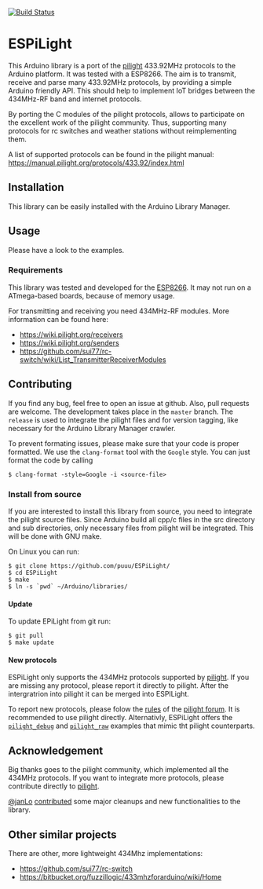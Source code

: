 [![Build Status](https://travis-ci.org/puuu/ESPiLight.svg?branch=master)](https://travis-ci.org/puuu/ESPiLight)

# ESPiLight

This Arduino library is a port of the [pilight](https://pilight.org/)
433.92MHz protocols to the Arduino platform. It was tested with a
ESP8266. The aim is to transmit, receive and parse many 433.92MHz
protocols, by providing a simple Arduino friendly API. This should
help to implement IoT bridges between the 434MHz-RF band and internet
protocols.

By porting the C modules of the pilight protocols, allows to
participate on the excellent work of the pilight community. Thus,
supporting many protocols for rc switches and weather stations without
reimplementing them.

A list of supported protocols can be found in the pilight manual:
https://manual.pilight.org/protocols/433.92/index.html


## Installation

This library can be easily installed with the Arduino Library Manager.


## Usage

Please have a look to the examples.


### Requirements

This library was tested and developed for the
[ESP8266](https://github.com/esp8266/Arduino). It may not run on a
ATmega-based boards, because of memory usage.

For transmitting and receiving you need 434MHz-RF modules. More
information can be found here:
- https://wiki.pilight.org/receivers
- https://wiki.pilight.org/senders
- https://github.com/sui77/rc-switch/wiki/List_TransmitterReceiverModules


## Contributing

If you find any bug, feel free to open an issue at github.  Also, pull
requests are welcome. The development takes place in the `master`
branch. The `release` is used to integrate the pilight files and for
version tagging, like necessary for the Arduino Library Manager
crawler.

To prevent formating issues, please make sure that your code is proper
formatted. We use the `clang-format` tool with the `Google` style.
You can just format the code by calling
```console
$ clang-format -style=Google -i <source-file>
```


### Install from source

If you are interested to install this library from source, you need to
integrate the pilight source files. Since Arduino build all cpp/c
files in the src directory and sub directories, only necessary files
from pilight will be integrated.  This will be done with GNU make.

On Linux you can run:
```console
$ git clone https://github.com/puuu/ESPiLight/
$ cd ESPiLight
$ make
$ ln -s `pwd` ~/Arduino/libraries/
```


#### Update

To update EPiLight from git run:
```console
$ git pull
$ make update
```


#### New protocols

ESPiLight only supports the 434MHz protocols supported by
[pilight](https://pilight.org/). If you are missing any protocol,
please report it directly to pilight. After the intergratrion into
pilight it can be merged into ESPILight.

To report new protocols, please folow the
[rules](https://forum.pilight.org/showthread.php?tid=761) of the
[pilight forum](https://forum.pilight.org/). It is recommended to use
pilight directly. Alternativly, ESPiLight offers the
[`pilight_debug`](examples/pilight_debug/pilight_debug.ino) and
[`pilight_raw`](examples/pilight_raw/pilight_raw.ino) examples that
mimic tht pilight counterparts.


## Acknowledgement

Big thanks goes to the pilight community, which implemented all the
434MHz protocols. If you want to integrate more protocols, please
contribute directly to [pilight](https://pilight.org/).

[@janLo](https://github.com/janLo) [contributed](https://github.com/puuu/ESPiLight/graphs/contributors) some major cleanups and new functionalities to the library.

## Other similar projects

There are other, more lightweight 434Mhz implementations:
- https://github.com/sui77/rc-switch
- https://bitbucket.org/fuzzillogic/433mhzforarduino/wiki/Home
